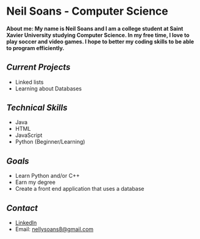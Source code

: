 # Neil Soans - Computer Science

#### About me: My name is Neil Soans and I am a college student at Saint Xavier University studying Computer Science. In my free time, I love to play soccer and video games. I hope to better my coding skills to be able to program efficiently.

## *Current Projects*
- Linked lists
- Learning about Databases

## *Technical Skills*
- Java
- HTML
- JavaScript
- Python (Beginner/Learning)

## *Goals*
- Learn Python and/or C++
- Earn my degree
- Create a front end application that uses a database

## *Contact*
- [LinkedIn](www.linkedin.com/in/neil-soans-a7950329a)
- Email: nellysoans8@gmail.com 



